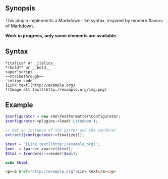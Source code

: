 ## Synopsis

This plugin implements a Markdown-like syntax, inspired by modern flavors of Markdown.

**Work in progress, only some elements are available.**

## Syntax

```
*italics* or _italics_
**bold** or __bold__
super^script
~~strikethrough~~
`inline code`
[Link text](http://example.org)
![Image alt text](http://example.org/img.png)
```

## Example

```php
$configurator = new s9e\TextFormatter\Configurator;
$configurator->plugins->load('Litedown');

// Get an instance of the parser and the renderer
extract($configurator->finalize());

$text = '[Link text](http://example.org)';
$xml  = $parser->parse($text);
$html = $renderer->render($xml);

echo $html;
```
```html
<p><a href="http://example.org">Link text</a></p>
```
